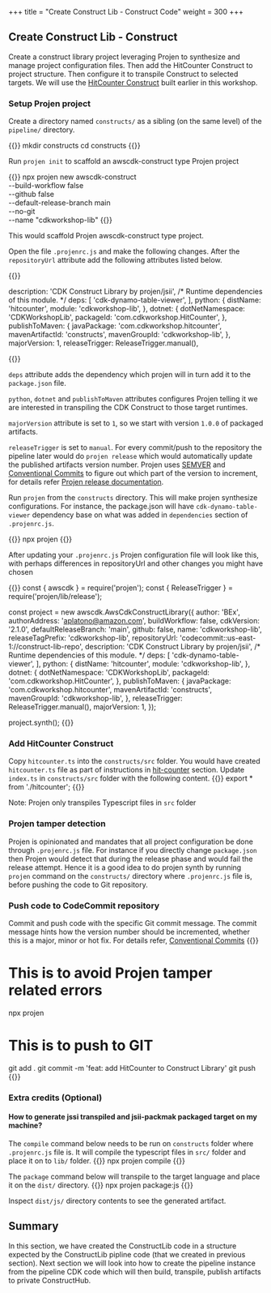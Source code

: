 +++
title = "Create Construct Lib - Construct Code"
weight = 300
+++

## Create Construct Lib - Construct

Create a construct library project leveraging Projen to synthesize and manage project configuration files.  Then add the HitCounter Construct to project structure.  Then configure it to transpile Construct to selected targets.  We will use the [HitCounter Construct](../../40-hit-counter/200-handler.html) built earlier in this workshop.

### Setup Projen project

Create a directory named `constructs/` as a sibling (on the same level) of the `pipeline/` directory.

{{<highlight bash>}}
mkdir constructs
cd constructs
{{</highlight>}}

Run `projen init` to scaffold an awscdk-construct type Projen project

{{<highlight js>}}
npx projen new awscdk-construct \
  --build-workflow false \
  --github false \
  --default-release-branch main \
  --no-git \
  --name "cdkworkshop-lib"
{{</highlight>}}

This would scaffold Projen awscdk-construct type project.

Open the file `.projenrc.js` and make the following changes.  After the `repositoryUrl` attribute add the following attributes listed below.  

{{<highlight js>}}

  description: 'CDK Construct Library by projen/jsii',
  /* Runtime dependencies of this module. */
  deps: [
    'cdk-dynamo-table-viewer',
  ],
  python: {
    distName: 'hitcounter',
    module: 'cdkworkshop-lib',
  },
  dotnet: {
    dotNetNamespace: 'CDKWorkshopLib',
    packageId: 'com.cdkworkshop.HitCounter',
  },
  publishToMaven: {
    javaPackage: 'com.cdkworkshop.hitcounter',
    mavenArtifactId: 'constructs',
    mavenGroupId: 'cdkworkshop-lib',
  },
  majorVersion: 1,
  releaseTrigger: ReleaseTrigger.manual(),

{{</highlight>}}

`deps` attribute adds the dependency which projen will in turn add it to the `package.json` file.  

`python`, `dotnet` and `publishToMaven` attributes configures Projen telling it we are interested in transpiling the CDK Construct to those target runtimes.

`majorVersion` attribute is set to `1`, so we start with version `1.0.0` of packaged artifacts.

`releaseTrigger` is set to `manual`.  For every commit/push to the repository the pipeline later would do `projen release` which would automatically update the published artifacts version number.  Projen uses [SEMVER](https://semver.org/) and [Conventional Commits](https://www.conventionalcommits.org/en/v1.0.0/#specification) to figure out which part of the version to increment, for details refer [Projen release documentation](https://projen.io/releases.html).

Run `projen` from the `constructs` directory.  This will make projen synthesize configurations.  For instance, the package.json will have `cdk-dynamo-table-viewer` dependency base on what was added in `dependencies` section of `.projenrc.js`.

{{<highlight bash>}}
npx projen
{{</highlight>}}

After updating your `.projenrc.js` Projen configuration file will look like this, with perhaps differences in repositoryUrl and other changes you might have chosen

{{<highlight js>}}
const { awscdk } = require('projen');
const { ReleaseTrigger } = require('projen/lib/release');

const project = new awscdk.AwsCdkConstructLibrary({
  author: 'BEx',
  authorAddress: 'aplatono@amazon.com',
  buildWorkflow: false,
  cdkVersion: '2.1.0',
  defaultReleaseBranch: 'main',
  github: false,
  name: 'cdkworkshop-lib',
  releaseTagPrefix: 'cdkworkshop-lib',
  repositoryUrl: 'codecommit::us-east-1://construct-lib-repo',
  description: 'CDK Construct Library by projen/jsii',
  /* Runtime dependencies of this module. */
  deps: [
    'cdk-dynamo-table-viewer',
  ],
  python: {
    distName: 'hitcounter',
    module: 'cdkworkshop-lib',
  },
  dotnet: {
    dotNetNamespace: 'CDKWorkshopLib',
    packageId: 'com.cdkworkshop.HitCounter',
  },
  publishToMaven: {
    javaPackage: 'com.cdkworkshop.hitcounter',
    mavenArtifactId: 'constructs',
    mavenGroupId: 'cdkworkshop-lib',
  },
  releaseTrigger: ReleaseTrigger.manual(),
  majorVersion: 1,
});

project.synth();
{{</highlight>}}



### Add HitCounter Construct 

Copy `hitcounter.ts` into the `constructs/src` folder.  You would have created `hitcounter.ts` file as part of instructions in [hit-counter](../../40-hit-counter/300-resources.html) section.
Update `index.ts` in `constructs/src` folder with the following content.
{{<highlight js>}}
export * from './hitcounter';
{{</highlight>}}

Note: Projen only transpiles Typescript files in `src` folder 

### Projen tamper detection
Projen is opinionated and mandates that all project configuration be done through `.projenrc.js` file.  For instance if you directly change `package.json` then Projen would detect that during the release phase and would fail the release attempt.  Hence it is a good idea to do projen synth by running `projen` command on the `constructs/` directory where `.projenrc.js` file is, before pushing the code to Git repository.

### Push code to CodeCommit repository

Commit and push code with the specific Git commit message.  The commit message hints how the version number should be incremented, whether this is a major, minor or hot fix.  For details refer, [Conventional Commits](https://www.conventionalcommits.org/en/v1.0.0/#specification)
{{<highlight bash>}}
# This is to avoid Projen tamper related errors
npx projen
# This is to push to GIT
git add .
git commit -m 'feat: add HitCounter to Construct Library'
git push
{{</highlight>}}

### Extra credits (Optional)
#### How to generate jssi transpiled and jsii-packmak packaged target on my machine?

The `compile` command below needs to be run on `constructs` folder where `.projenrc.js` file is.  It will compile the typescript files in `src/` folder and place it on to `lib/` folder.
{{<highlight bash>}}
npx projen compile
{{</highlight>}}

The `package` command below will transpile to the target language and place it on the `dist/` directory.
{{<highlight bash>}}
npx projen package:js
{{</highlight>}}

Inspect `dist/js/` directory contents to see the generated artifact.


## Summary
In this section, we have created the ConstructLib code in a structure expected by the ConstructLib pipline code (that we created in previous section).  Next section we will look into how to create the pipeline instance from the pipeline CDK code which will then build, transpile, publish artifacts to private ConstructHub.